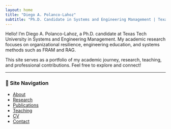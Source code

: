 ```yaml
---
layout: home
title: "Diego A. Polanco-Lahoz"
subtitle: "Ph.D. Candidate in Systems and Engineering Management | Texas Tech University"
---
```


Hello! I’m Diego A. Polanco-Lahoz, a Ph.D. candidate at Texas Tech University in Systems and Engineering Management. My academic research focuses on organizational resilience, engineering education, and systems methods such as FRAM and RAG.

This site serves as a portfolio of my academic journey, research, teaching, and professional contributions. Feel free to explore and connect!

---

### 🔗 Site Navigation

- [About](/pages/about/)
- [Research](/research/)
- [Publications](/publications/)
- [Teaching](/teaching/)
- [CV](/cv/)
- [Contact](/contact/)
